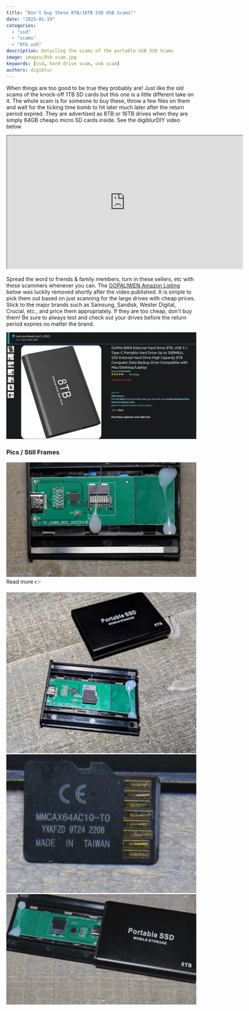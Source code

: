 ```yaml
---
title: "Don't buy these 8TB/16TB SSD USB Scams!"
date: "2023-01-19"
categories: 
  - "ssd"
  - "scams"
  - "8tb usb"
description: Detailing the scams of the portable USB SSD Scams
image: images/8tb-scam.jpg
keywords: [ssd, hard drive scam, usb scam]
authors: digiblur
---
```


When things are too good to be true they probably are!  Just like the old scams of the knock-off 1TB SD cards but this one is a little different take on it.  The whole scam is for someone to buy these, throw a few files on them and wait for the ticking time bomb to hit later much later after the return period expired.  They are advertised as 8TB or 16TB drives when they are simply 64GB cheapo micro SD cards inside.  See the digiblurDIY video below

<iframe allowfullscreen height="353" src="https://www.youtube.com/embed/YBV95OdGD-s" width="625" youtube-src-=""></iframe>    

Spread the word to friends & family members, turn in these sellers, etc with these scammers whenever you can.  The [GOPALIWEN Amazon Listing](https://amzn.to/3XzP1ic) below was luckily removed shortly after the video published.  It is simple to pick them out based on just scanning for the large drives with cheap prices.  Stick to the major brands such as Samsung, Sandisk, Wester Digital, Crucial, etc., and price them appropriately.  If they are too cheap, don't buy them!  Be sure to always test and check out your drives before the return period expires no matter the brand.

![alt text](images/8tb-listing.webp)

### Pics / Still Frames

![alt text](images/8tb-ssd-scam2.webp)
Read more  👉
<!--truncate-->
![alt text](images/8tb-ssd-scam1.webp)
![alt text](images/8tb-scam-ssd.webp)
![alt text](images/8tb-ssd-scam3.webp)
